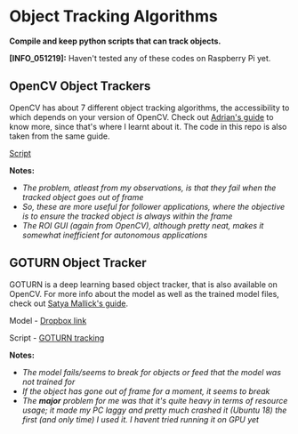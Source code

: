 # Object Tracking Algorithms
**Compile and keep python scripts that can track objects.**

**[INFO_051219]:** Haven't tested any of these codes on Raspberry Pi yet.



## OpenCV Object Trackers
OpenCV has about 7 different object tracking algorithms, the accessibility to which depends on your version of OpenCV. Check out [Adrian's guide][pyimage] to know more, since that's where I learnt about it. The code in this repo is also taken from the same guide.

[Script][1]

**Notes:**
- *The problem, atleast from my observations, is that they fail when the tracked object goes out of frame*
- *So, these are more useful for follower applications, where the objective is to ensure the tracked object is always within the frame*
- *The ROI GUI (again from OpenCV), although pretty neat, makes it somewhat inefficient for autonomous applications* 

## GOTURN Object Tracker
GOTURN is a deep learning based object tracker, that is also available on OpenCV. For more info about the model as well as the trained model files, check out [Satya Mallick's guide][locv].

Model - [Dropbox link](https://www.dropbox.com/sh/77frbrkmf9ojfm6/AACgY7-wSfj-LIyYcOgUSZ0Ua?dl=0)

Script - [GOTURN tracking][2]

**Notes:**
- *The model fails/seems to break for objects or feed that the model was not trained for*
- *If the object has gone out of frame for a moment, it seems to break*
- *The **major** problem for me was that it's quite heavy in terms of resource usage; it  made my PC laggy and pretty much crashed it (Ubuntu 18) the first (and only time) I used it. I havent tried running it on GPU yet*

<!--
## Object Detection and Tracking
This script, also taken from [Adrian's PyImageSearch][pyimg], essentially loads trained objection detection models using OpenCV and then tracks them from frame to frame using the concept of Euclidean distances and centroid tracking.

[Script][3]

**Notes:**
- *Worked quite well on my laptop webcam, the pretrained face detection model that I used was quite robust, so tracking worked well unless for extremely high speed movement*
- *I like that each detected object has a reference ID, for when it goes out of frame*
-->




[pyimage]: https://www.pyimagesearch.com/2018/07/30/opencv-object-tracking/
[locv]: https://www.learnopencv.com/goturn-deep-learning-based-object-tracking/
[pyimg]:https://www.pyimagesearch.com/2017/09/18/real-time-object-detection-with-deep-learning-and-opencv/

[1]: https://github.com/mtc-20/Object_Tracking/blob/master/cv_objtracker.py
[2]: https://github.com/mtc-20/Object_Tracking/blob/master/GOTURN_tracking/test_GOTURN.py

